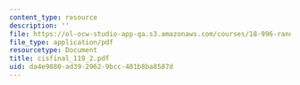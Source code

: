 ```yaml
---
content_type: resource
description: ''
file: https://ol-ocw-studio-app-qa.s3.amazonaws.com/courses/18-996-random-matrix-theory-and-its-applications-spring-2004/da4e9880ad3929629bcc481b8ba8587d_cisfinal_119_2.pdf
file_type: application/pdf
resourcetype: Document
title: cisfinal_119_2.pdf
uid: da4e9880-ad39-2962-9bcc-481b8ba8587d
---
```

